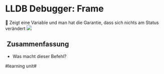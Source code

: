 # LLDB Debugger: Frame
🔎
Zeigt eine Variable und man hat die Garantie, dass sich nichts am Status verändert
![][image-1]


##  Zusammenfassung
- Was macht dieser Befehl?

[image-1]:	assets/Bildschirm%C2%ADfoto%202023-04-05%20um%2020.42.38.png

#learning unit#